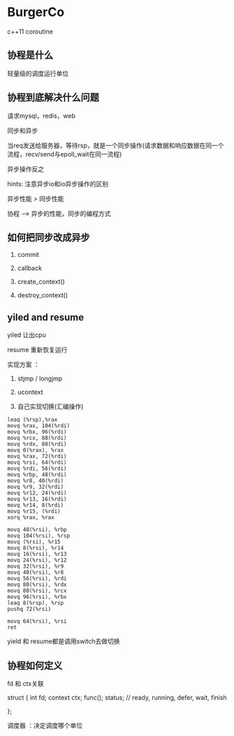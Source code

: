 # BurgerCo

c++11 coroutine

## 协程是什么

轻量级的调度运行单位

## 协程到底解决什么问题

请求mysql，redis，web

同步和异步

当req发送给服务器，等待rsp，就是一个同步操作(请求数据和响应数据在同一个流程，recv/send与epoll_wait在同一流程)

异步操作反之

hints: 注意异步io和io异步操作的区别

异步性能 > 同步性能

协程 --> 异步的性能，同步的编程方式

## 如何把同步改成异步

1. commit 

2. callback

3. create_context()

4. destroy_context()

## yiled and resume

yiled 让出cpu

resume 重新恢复运行

实现方案 ： 

1. stjmp / longjmp

2. ucontext

3. 自己实现切换(汇编操作)

```assembly
leaq (%rsp),%rax
movq %rax, 104(%rdi)
movq %rbx, 96(%rdi)
movq %rcx, 88(%rdi)
movq %rdx, 80(%rdi)
movq 0(%rax), %rax
movq %rax, 72(%rdi) 
movq %rsi, 64(%rdi)
movq %rdi, 56(%rdi)
movq %rbp, 48(%rdi)
movq %r8, 40(%rdi)
movq %r9, 32(%rdi)
movq %r12, 24(%rdi)
movq %r13, 16(%rdi)
movq %r14, 8(%rdi)
movq %r15, (%rdi)
xorq %rax, %rax

movq 48(%rsi), %rbp
movq 104(%rsi), %rsp
movq (%rsi), %r15
movq 8(%rsi), %r14
movq 16(%rsi), %r13
movq 24(%rsi), %r12
movq 32(%rsi), %r9
movq 40(%rsi), %r8
movq 56(%rsi), %rdi
movq 80(%rsi), %rdx
movq 88(%rsi), %rcx
movq 96(%rsi), %rbx
leaq 8(%rsp), %rsp
pushq 72(%rsi)

movq 64(%rsi), %rsi
ret
```

yield 和 resume都是调用switch去做切换

## 协程如何定义

fd 和 ctx关联

struct {
    int fd;
    context ctx;
    func();
    status;  // ready, running, defer, wait, finish

};

调度器 ：决定调度哪个单位